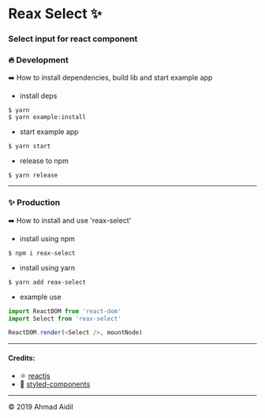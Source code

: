 # Reax Select ✨
### Select input for react component

### 🔥 Development
➡️ How to install dependencies, build lib and start example app
* install deps 
```terminal
$ yarn
$ yarn example:install
```
* start example app
```terminal
$ yarn start
```
* release to npm
```terminal
$ yarn release
```
---
### ✨ Production

➡️ How to install and use 'reax-select'
* install using npm
```terminal
$ npm i reax-select
```
* install using yarn
```terminal
$ yarn add reax-select
```
* example use
```js
import ReactDOM from 'react-dom'
import Select from 'reax-select'

ReactDOM.render(<Select />, mountNode)
```
---
#### Credits:
* ⚛️ [reactjs](https://reactjs.org/)
* 💅 [styled-components](https://www.styled-components.com/)
---
&copy; 2019 Ahmad Aidil
